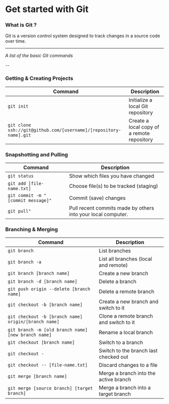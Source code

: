 Get started with Git
============
### What is Git ?
Git is a version control system designed to track changes in a source code over time.

___

_A list of the basic Git commands_


--

### Getting & Creating Projects

| Command | Description |
| ------- | ----------- |
| `git init` | Initialize a local Git repository |
| `git clone ssh://git@github.com/[username]/[repository-name].git` | Create a local copy of a remote repository |

### Snapshotting and Pulling

| Command                            | Description                                       |
|------------------------------------|---------------------------------------------------|
| `git status`                       | Show which files you have changed                 |
| `git add [file-name.txt]`          | Choose file(s) to be tracked (staging)            |
| `git commit -m "[commit message]"` | Commit (save) changes                             |
| `git pull"`                        | Pull recent commits made by others into your local computer.                            |

### Branching & Merging

| Command | Description |
| ------- | ----------- |
| `git branch` | List branches  |
| `git branch -a` | List all branches (local and remote) |
| `git branch [branch name]` | Create a new branch |
| `git branch -d [branch name]` | Delete a branch |
| `git push origin --delete [branch name]` | Delete a remote branch |
| `git checkout -b [branch name]` | Create a new branch and switch to it |
| `git checkout -b [branch name] origin/[branch name]` | Clone a remote branch and switch to it |
| `git branch -m [old branch name] [new branch name]` | Rename a local branch |
| `git checkout [branch name]` | Switch to a branch |
| `git checkout -` | Switch to the branch last checked out |
| `git checkout -- [file-name.txt]` | Discard changes to a file |
| `git merge [branch name]` | Merge a branch into the active branch |
| `git merge [source branch] [target branch]` | Merge a branch into a target branch |
